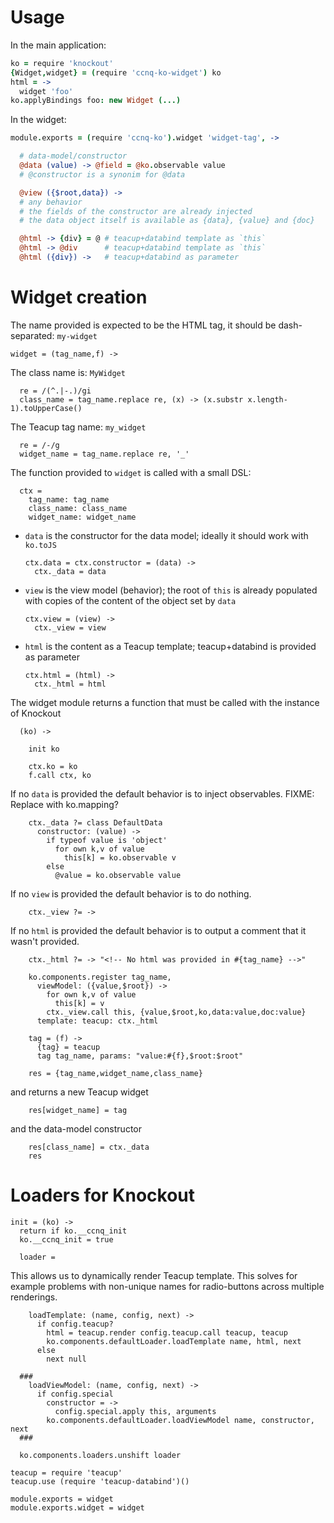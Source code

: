 Usage
=====

In the main application:

```coffeescript
ko = require 'knockout'
{Widget,widget} = (require 'ccnq-ko-widget') ko
html = ->
  widget 'foo'
ko.applyBindings foo: new Widget (...)
```

In the widget:

```coffeescript
module.exports = (require 'ccnq-ko').widget 'widget-tag', ->

  # data-model/constructor
  @data (value) -> @field = @ko.observable value
  # @constructor is a synonim for @data

  @view ({$root,data}) ->
  # any behavior
  # the fields of the constructor are already injected
  # the data object itself is available as {data}, {value} and {doc}

  @html -> {div} = @ # teacup+databind template as `this`
  @html -> @div      # teacup+databind template as `this`
  @html ({div}) ->   # teacup+databind as parameter
```

Widget creation
===============

The name provided is expected to be the HTML tag, it should be dash-separated: `my-widget`

    widget = (tag_name,f) ->

The class name is: `MyWidget`

      re = /(^.|-.)/gi
      class_name = tag_name.replace re, (x) -> (x.substr x.length-1).toUpperCase()

The Teacup tag name: `my_widget`

      re = /-/g
      widget_name = tag_name.replace re, '_'

The function provided to `widget` is called with a small DSL:

      ctx =
        tag_name: tag_name
        class_name: class_name
        widget_name: widget_name

- `data` is the constructor for the data model; ideally it should work with `ko.toJS`

      ctx.data = ctx.constructor = (data) ->
        ctx._data = data

- `view` is the view model (behavior); the root of `this` is already populated with copies of the content of the object set by `data`

      ctx.view = (view) ->
        ctx._view = view

- `html` is the content as a Teacup template; teacup+databind is provided as parameter

      ctx.html = (html) ->
        ctx._html = html

The widget module returns a function that must be called with the instance of Knockout

      (ko) ->

        init ko

        ctx.ko = ko
        f.call ctx, ko

If no `data` is provided the default behavior is to inject observables.
FIXME: Replace with ko.mapping?

        ctx._data ?= class DefaultData
          constructor: (value) ->
            if typeof value is 'object'
              for own k,v of value
                this[k] = ko.observable v
            else
              @value = ko.observable value

If no `view` is provided the default behavior is to do nothing.

        ctx._view ?= ->

If no `html` is provided the default behavior is to output a comment that it wasn't provided.

        ctx._html ?= -> "<!-- No html was provided in #{tag_name} -->"

        ko.components.register tag_name,
          viewModel: ({value,$root}) ->
            for own k,v of value
              this[k] = v
            ctx._view.call this, {value,$root,ko,data:value,doc:value}
          template: teacup: ctx._html

        tag = (f) ->
          {tag} = teacup
          tag tag_name, params: "value:#{f},$root:$root"

        res = {tag_name,widget_name,class_name}

and returns a new Teacup widget

        res[widget_name] = tag

and the data-model constructor

        res[class_name] = ctx._data
        res

Loaders for Knockout
====================

    init = (ko) ->
      return if ko.__ccnq_init
      ko.__ccnq_init = true

      loader =

This allows us to dynamically render Teacup template. This solves for example problems with non-unique names for radio-buttons across multiple renderings.

        loadTemplate: (name, config, next) ->
          if config.teacup?
            html = teacup.render config.teacup.call teacup, teacup
            ko.components.defaultLoader.loadTemplate name, html, next
          else
            next null

      ###
        loadViewModel: (name, config, next) ->
          if config.special
            constructor = ->
              config.special.apply this, arguments
            ko.components.defaultLoader.loadViewModel name, constructor, next
      ###

      ko.components.loaders.unshift loader

    teacup = require 'teacup'
    teacup.use (require 'teacup-databind')()

    module.exports = widget
    module.exports.widget = widget
